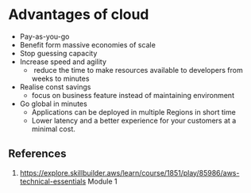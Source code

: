 # Advantages of cloud
- Pay-as-you-go
- Benefit form massive economies of scale
- Stop guessing capacity
- Increase speed and agility
	-  reduce the time to make resources available to developers from weeks to minutes
- Realise const savings
	- focus on business feature instead of maintaining environment
- Go global in minutes
	- Applications can be deployed in multiple Regions in short time
	- Lower latency and a better experience for your customers at a minimal cost.
## References
1. https://explore.skillbuilder.aws/learn/course/1851/play/85986/aws-technical-essentials Module 1
